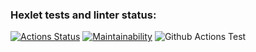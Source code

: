 ### Hexlet tests and linter status:
[![Actions Status](https://github.com/LizavetaDen/python-project-lvl1/workflows/hexlet-check/badge.svg)](https://github.com/LizavetaDen/python-project-lvl1/actions)
[![Maintainability](https://api.codeclimate.com/v1/badges/a99a88d28ad37a79dbf6/maintainability)](https://codeclimate.com/github/LizavetaDen/python-project-lvl1/maintainability)
![Github Actions Test](https://github.com/LizavetaDen/python-project-lvl1/actions/workflows/linter.yml/badge.svg)
